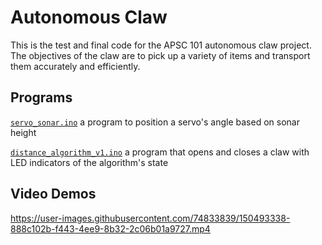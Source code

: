# Autonomous Claw
This is the test and final code for the APSC 101 autonomous claw project. The objectives of the claw are to pick up a variety of items and transport them accurately and efficiently.

## Programs
[`servo_sonar.ino`](https://github.com/MatthewChow03/Autonomous-Claw/blob/main/servo_sonar.ino) a program to position a servo's angle based on sonar height

[`distance_algorithm_v1.ino`](https://github.com/MatthewChow03/Autonomous-Claw/blob/main/distance_algorithm_v1.ino) a program that opens and closes a claw with LED indicators of the algorithm's state


## Video Demos
<!---
<details>
<summary> Video Demo </summary>
--->  
https://user-images.githubusercontent.com/74833839/150493338-888c102b-f443-4ee9-8b32-2c06b01a9727.mp4
  
<!---
</details>
--->  
